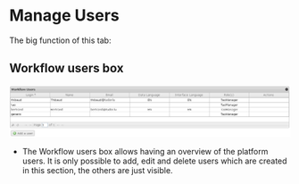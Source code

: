 <!--
parent: Processes
created_at: '2011-04-22 09:49:29'
updated_at: '2013-03-13 14:35:32'
authors:
    - 'Jérôme Bogaerts'
contributors:
    - 'Franck Gismondi'
tags:
    - Processes
-->

Manage Users
============

The big function of this tab:

Workflow users box
------------------

![](../resources/users-workflow.png)

-   The Workflow users box allows having an overview of the platform users. It is only possible to add, edit and delete users which are created in this section, the others are just visible.


